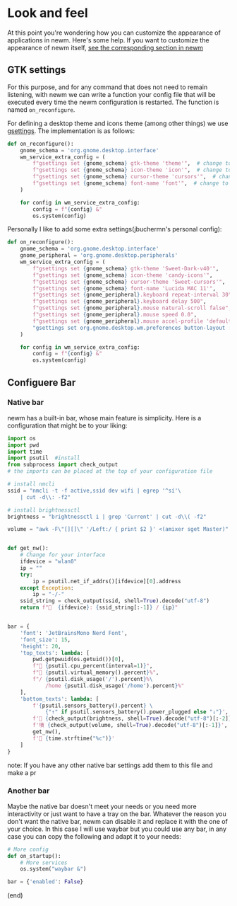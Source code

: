 # Look and feel

At this point you're wondering how you can customize the appearance of applications in newm.
Here's some help.
If you want to customize the appearance of newm itself,
[see the corresponding section in newm](./config.md#config-general-appearance)

## GTK settings

For this purpose, and for any command that does not need to remain listening, with newm we can write a function your config file that will be executed every time the newm configuration is restarted. The function is named `on_reconfigure`.

For defining a desktop theme and icons theme (among other things) we use [gsettings](https://wiki.gnome.org/HowDoI/GSettings). The implementation is as follows:

```python
def on_reconfigure():
    gnome_schema = 'org.gnome.desktop.interface'
    wm_service_extra_config = (
        f"gsettings set {gnome_schema} gtk-theme 'theme'",  # change to the theme of your choice
        f"gsettings set {gnome_schema} icon-theme 'icon'",  # change to the icon of your choice
        f"gsettings set {gnome_schema} cursor-theme 'cursors'",  # change to the cursor of your choice
        f"gsettings set {gnome_schema} font-name 'font'",  # change to the font of your choice
    )

    for config in wm_service_extra_config:
        config = f"{config} &"
        os.system(config)
```

Personally I like to add some extra settings(jbuchermn's personal config):

```python
def on_reconfigure():
    gnome_schema = 'org.gnome.desktop.interface'
    gnome_peripheral = 'org.gnome.desktop.peripherals'
    wm_service_extra_config = (
        f"gsettings set {gnome_schema} gtk-theme 'Sweet-Dark-v40'",
        f"gsettings set {gnome_schema} icon-theme 'candy-icons'",
        f"gsettings set {gnome_schema} cursor-theme 'Sweet-cursors'",
        f"gsettings set {gnome_schema} font-name 'Lucida MAC 11'",
        f"gsettings set {gnome_peripheral}.keyboard repeat-interval 30",
        f"gsettings set {gnome_peripheral}.keyboard delay 500",
        f"gsettings set {gnome_peripheral}.mouse natural-scroll false",
        f"gsettings set {gnome_peripheral}.mouse speed 0.0",
        f"gsettings set {gnome_peripheral}.mouse accel-profile 'default'",
        "gsettings set org.gnome.desktop.wm.preferences button-layout :",
    )

    for config in wm_service_extra_config:
        config = f"{config} &"
        os.system(config)
```

## Configuere Bar

### Native bar

newm has a built-in bar, whose main feature is simplicity. Here is a configuration that might be to your liking:

```python
import os
import pwd
import time
import psutil  #install
from subprocess import check_output
# the imports can be placed at the top of your configuration file

# install nmcli
ssid = "nmcli -t -f active,ssid dev wifi | egrep '^sí'\
    | cut -d\\: -f2"

# install brightnessctl
brightness = "brightnessctl i | grep 'Current' | cut -d\\( -f2"

volume = "awk -F\"[][]\" '/Left:/ { print $2 }' <(amixer sget Master)"


def get_nw():
    # Change for your interface
    ifdevice = "wlan0"
    ip = ""
    try:
        ip = psutil.net_if_addrs()[ifdevice][0].address
    except Exception:
        ip = "-/-"
    ssid_string = check_output(ssid, shell=True).decode("utf-8")
    return f"  {ifdevice}: {ssid_string[:-1]} / {ip}"


bar = {
    'font': 'JetBrainsMono Nerd Font',
    'font_size': 15,
    'height': 20,
    'top_texts': lambda: [
        pwd.getpwuid(os.getuid())[0],
        f" {psutil.cpu_percent(interval=1)}",
        f" {psutil.virtual_memory().percent}%",
        f"/ {psutil.disk_usage('/').percent}%\
            /home {psutil.disk_usage('/home').percent}%"
    ],
    'bottom_texts': lambda: [
        f'{psutil.sensors_battery().percent} \
            {"↑" if psutil.sensors_battery().power_plugged else "↓"}',
        f' {check_output(brightness, shell=True).decode("utf-8")[:-2]}',
        f'墳 {check_output(volume, shell=True).decode("utf-8")[:-1]}',
        get_nw(),
        f' {time.strftime("%c")}'
    ]
}
```

note: If you have any other native bar settings add them to this file and make a pr

### Another bar

Maybe the native bar doesn't meet your needs or you need more interactivity or just want to have a tray on the bar.
Whatever the reason you don't want the native bar, newm can disable it and replace it with the one of your choice. In this case I will use waybar but you could use any bar, in any case you can copy the following and adapt it to your needs:

```python
# More config
def on_startup():
    # More services
    os.system("waybar &")

bar = {'enabled': False}
```
(end)

